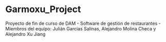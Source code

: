 # Garmoxu_Project
 Proyecto de fin de curso de DAM - Software de gestión de restaurantes - Miembros del equipo: Julián Garcias Salinas, Alejandro Molina Checa y Alejandro Xu Jiang
